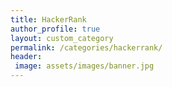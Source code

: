 ```yaml
---
title: HackerRank 
author_profile: true
layout: custom_category
permalink: /categories/hackerrank/
header:
 image: assets/images/banner.jpg
---
```


